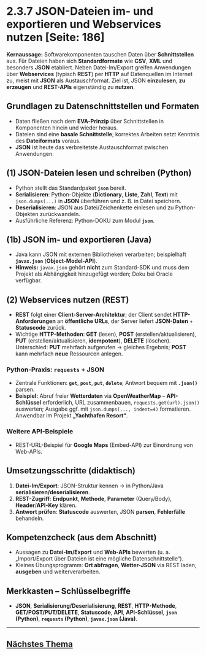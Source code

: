# 2.3.7 JSON-Dateien im- und exportieren und Webservices nutzen [Seite: 186]

**Kernaussage:** Softwarekomponenten tauschen Daten über **Schnittstellen** aus. Für Dateien haben sich **Standardformate** wie **CSV**, **XML** und besonders **JSON** etabliert. Neben Datei-Im/Export greifen Anwendungen über **Webservices** (typisch **REST**) per **HTTP** auf Datenquellen im Internet zu, meist mit **JSON** als Austauschformat. Ziel ist, JSON **einzulesen**, **zu erzeugen** und **REST-APIs** eigenständig zu **nutzen**.

## Grundlagen zu Datenschnittstellen und Formaten

* Daten fließen nach dem **EVA-Prinzip** über Schnittstellen in Komponenten hinein und wieder heraus.
* Dateien sind eine **basale Schnittstelle**; korrektes Arbeiten setzt Kenntnis des **Dateiformats** voraus.
* **JSON** ist heute das verbreitetste Austauschformat zwischen Anwendungen.

## (1) JSON-Dateien lesen und schreiben (Python)

* Python stellt das Standardpaket **`json`** bereit.
* **Serialisieren**: Python-Objekte (**Dictionary**, **Liste**, **Zahl**, **Text**) mit `json.dumps(...)` in **JSON** überführen und z. B. in Datei speichern.
* **Deserialisieren**: JSON aus Datei/Zeichenkette einlesen und zu Python-Objekten zurückwandeln.
* Ausführliche Referenz: Python-DOKU zum Modul **`json`**. 

## (1b) JSON im- und exportieren (Java)

* Java kann JSON mit externen Bibliotheken verarbeiten; beispielhaft **`javax.json`** (**Object-Model-API**).
* **Hinweis:** `javax.json` gehört **nicht** zum Standard-SDK und muss dem Projekt als Abhängigkeit hinzugefügt werden; Doku bei Oracle verfügbar. 

## (2) Webservices nutzen (REST)

* **REST** folgt einer **Client-Server-Architektur**; der Client sendet **HTTP-Anforderungen** an **öffentliche URLs**, der Server liefert **JSON-Daten** + **Statuscode** zurück.
* Wichtige **HTTP-Methoden**: **GET** (lesen), **POST** (erstellen/aktualisieren), **PUT** (erstellen/aktualisieren, **idempotent**), **DELETE** (löschen). Unterschied: **PUT** mehrfach aufgerufen → gleiches Ergebnis; **POST** kann mehrfach **neue** Ressourcen anlegen. 

### Python-Praxis: `requests` + JSON

* Zentrale Funktionen: **`get`**, **`post`**, **`put`**, **`delete`**; Antwort bequem mit **`.json()`** parsen.
* **Beispiel:** Abruf freier **Wetterdaten** via **OpenWeatherMap** – **API-Schlüssel** erforderlich, URL zusammenbauen, `requests.get(url).json()` auswerten; Ausgabe ggf. mit `json.dumps(..., indent=4)` formatieren. Anwendbar im Projekt **„Yachthafen Resort“**. 

### Weitere API-Beispiele

* REST-URL-Beispiel für **Google Maps** (Embed-API) zur Einordnung von Web-APIs. 

## Umsetzungsschritte (didaktisch)

1. **Datei-Im/Export**: JSON-Struktur kennen → in Python/Java **serialisieren/deserialisieren**.
2. **REST-Zugriff**: **Endpunkt**, **Methode**, **Parameter** (Query/Body), **Header**/**API-Key** klären.
3. **Antwort prüfen**: **Statuscode** auswerten, JSON **parsen**, **Fehlerfälle** behandeln.

## Kompetenzcheck (aus dem Abschnitt)

* Aussagen zu **Datei-Im/Export** und **Web-APIs** bewerten (u. a. „Import/Export über Dateien ist eine mögliche Datenschnittstelle“).
* Kleines Übungsprogramm: **Ort abfragen**, **Wetter-JSON** via REST laden, **ausgeben** und weiterverarbeiten. 

## Merkkasten – Schlüsselbegriffe

* **JSON**, **Serialisierung/Deserialisierung**, **REST**, **HTTP-Methode**, **GET/POST/PUT/DELETE**, **Statuscode**, **API**, **API-Schlüssel**, **`json` (Python)**, **`requests` (Python)**, **`javax.json` (Java)**.

---

## [Nächstes Thema](./2.3.8_Funktionalitaet_im_Zusammenhang_mit_Datenbanken_realisieren.md)